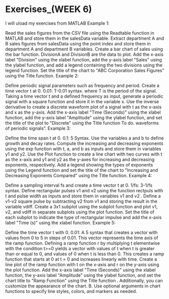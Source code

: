 # Exercises_(WEEK 6)
I will uload my exercises from MATLAB
Example 1:


Read the sales figures from the CSV file using the Readtable function in MATLAB and store them in the salesData variable.
Extract department A and B sales figures from salesData using the point index and store them in department A and department B variables.
Create a bar chart of sales using the bar function. DivisionA and DivisionB are the data to plot.
Add the x-axis label "Division" using the xlabel function, add the y-axis label "Sales" using the ylabel function, and add a legend containing the two divisions using the legend function.
Set the title of the chart to "ABC Corporation Sales Figures" using the Title function. Example 2:


Define periodic signal parameters such as frequency and period.
Create a time vector t at 0.
0.01:
T-0.01 syntax. where T is the period of the signal.
Taking a time vector t and a defined frequency as input, generate a periodic signal with a square function and store it in the variable x.
Use the inverse derivative to create a discrete waveform plot of a signal with t as the x-axis and x as the y-axis.
Add the x-axis label "Time (Seconds)" using the xlabel function, add the y-axis label "Amplitude" using the ylabel function, and set the title of the plot to "Discrete" using the Title function To do. waveforms of periodic signals”. Example 3:


Define the time span t at 0.
0.1:
5 Syntax.
Use the variables a and b to define growth and decay rates.
Compute the increasing and decreasing exponents using the exp function with t, a, and b as inputs and store them in variables y1 and y2.
Use the Plot function to create a line chart with two curves with t as the x-axis and y1 and y2 as the y-axes for increasing and decreasing exponents, respectively.
Add a legend showing the types of exponents using the Legend function and set the title of the chart to "Increasing and Decreasing Exponents Compared" using the Title function. Example 4:


Define a sampling interval fs and create a time vector t at 0.
1/fs:
3-1/fs syntax.
Define rectangular pulses v1 and v2 using the function rectpuls with t and pulse width as inputs and store them in variables v1 and v2 .
Define a v1-v2 square pulse by subtracting v2 from v1 and storing the result in the variable vdiff.
Create a 3x1 subplot using the subplot function and plot v1, v2, and vdiff in separate subplots using the plot function.
Set the title of each subplot to indicate the type of rectangular impulse and add the x-axis label "Time (s)" using the xlabel function. Example 5:


Define the time vector t with 0.
0.01:
A 5 syntax that creates a vector with values ​​from 0 to 5 in steps of 0.01. This vector represents the time axis of the ramp function.
Defining a ramp function r by multiplying t elementwise with the condition t>=0 yields a vector with values ​​of t when t is greater than or equal to 0, and values ​​of 0 when t is less than 0. This creates a ramp function that starts at 0 at t = 0 and increases linearly with time.
Create a line plot of the ramp function with t on the x-axis and r on the y-axis using the plot function. Add the x-axis label "Time (Seconds)" using the xlabel function, the y-axis label "Amplitude" using the ylabel function, and set the chart title to "Ramp Function" using the Title function .
Additionally, you can customize the appearance of the chart. B. Use optional arguments in chart functions to specify line styles, colors, and markers as needed. 
